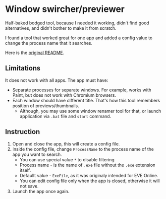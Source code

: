 # Window swircher/previewer

Half-baked bodged tool, because I needed it working, didn't find good alternatives, and didn't bother to make it from scratch.

I found a tool that worked great for one app and added a config value to change the process name that it searches.

Here is the [original README](ORIGINAL_README.md).

## Limitations

It does not work with all apps. The app must have:
* Separate processes for separate windows. For example, works with Paint, but does not work with Chromium browsers.
* Each window should have different title. That's how this tool remembers position of previews/thumbnails.
    * Although, you may use some window renamer tool for that, or launch application via `.bat` file and `start` command.

## Instruction

1. Open and close the app, this will create a config file.
2. Inside the config file, change `ProcessName` to the process name of the app you want to search.
    * You can use special value `*` to disable filtering
    * Process name - is the name of `.exe` file without the `.exe` extension itself.
    * Defaullt value - `ExeFile`, as it was originaly intended for EVE Online.
    * You can edit config file only when the app is closed, otherwise it will not save.
4. Launch the app once again.
